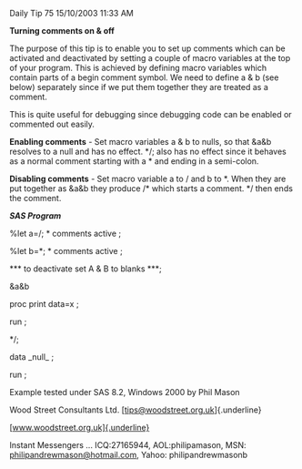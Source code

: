 Daily Tip 75 15/10/2003 11:33 AM

**Turning comments on & off**

The purpose of this tip is to enable you to set up comments which can be
activated and deactivated by setting a couple of macro variables at the
top of your program. This is achieved by defining macro variables which
contain parts of a begin comment symbol. We need to define a & b (see
below) separately since if we put them together they are treated as a
comment.

This is quite useful for debugging since debugging code can be enabled
or commented out easily.

**Enabling comments** - Set macro variables a & b to nulls, so that &a&b
resolves to a null and has no effect. \*/; also has no effect since it
behaves as a normal comment starting with a \* and ending in a
semi-colon.

**Disabling comments** - Set macro variable a to / and b to \*. When
they are put together as &a&b they produce /\* which starts a comment.
\*/ then ends the comment.

***SAS Program***

%let a=/; \* comments active ;

%let b=\*; \* comments active ;

\*\*\* to deactivate set A & B to blanks \*\*\*;

&a&b

proc print data=x ;

run ;

\*/;

data \_null\_ ;

run ;

Example tested under SAS 8.2, Windows 2000 by Phil Mason

Wood Street Consultants Ltd. [tips@woodstreet.org.uk]{.underline}

[www.woodstreet.org.uk]{.underline}

Instant Messengers ... ICQ:27165944, AOL:philipamason, MSN:
philipandrewmason@hotmail.com, Yahoo: philipandrewmasonb
